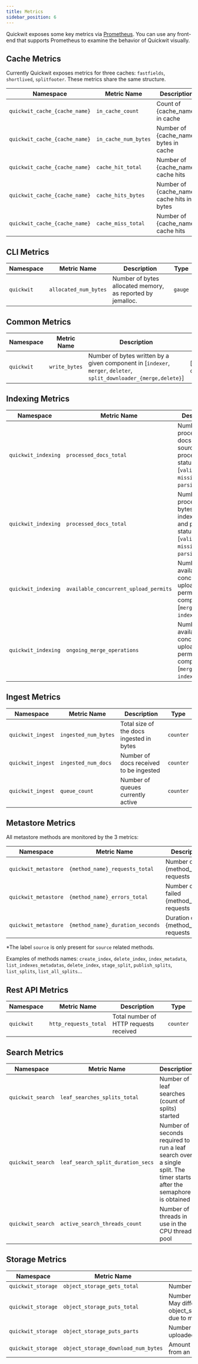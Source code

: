 ```yaml
---
title: Metrics
sidebar_position: 6
---
```


Quickwit exposes some key metrics via [Prometheus](https://prometheus.io/). You can use any front-end that supports Prometheus to examine the behavior of Quickwit visually.

## Cache Metrics

Currently Quickwit exposes metrics for three caches: `fastfields`, `shortlived`, `splitfooter`. These metrics share the same structure.

| Namespace | Metric Name | Description | Type |
| --------- | ----------- | ----------- | ---- |
| `quickwit_cache_{cache_name}` | `in_cache_count` | Count of {cache_name} in cache | `gauge` |
| `quickwit_cache_{cache_name}` | `in_cache_num_bytes` | Number of {cache_name} bytes in cache | `gauge` |
| `quickwit_cache_{cache_name}` | `cache_hit_total` | Number of {cache_name} cache hits | `counter` |
| `quickwit_cache_{cache_name}` | `cache_hits_bytes` | Number of {cache_name} cache hits in bytes | `counter` |
| `quickwit_cache_{cache_name}` | `cache_miss_total` | Number of {cache_name} cache hits | `counter` |

## CLI Metrics

| Namespace | Metric Name | Description | Type |
| --------- | ----------- | ----------- | ---- |
| `quickwit` | `allocated_num_bytes` | Number of bytes allocated memory, as reported by jemalloc. | `gauge` |

## Common Metrics

| Namespace | Metric Name | Description | Labels | Type |
| --------- | ----------- | ----------- | ------ | ---- |
| `quickwit` | `write_bytes`| Number of bytes written by a given component in [`indexer`, `merger`, `deleter`, `split_downloader_{merge,delete}`] | [`index`, `component`] | `counter` |

## Indexing Metrics

| Namespace | Metric Name | Description | Labels | Type |
| --------- | ----------- | ----------- | ------ | ---- |
| `quickwit_indexing` | `processed_docs_total`| Number of processed docs by index, source and processed status in [`valid`, `missing_field`, `parsing_error`] | [`index`, `source`, `docs_processed_status`] | `counter` |
| `quickwit_indexing` | `processed_docs_total`| Number of processed bytes by index, source and processed status in [`valid`, `missing_field`, `parsing_error`] | [`index`, `source`, `docs_processed_status`] | `counter` |
| `quickwit_indexing` | `available_concurrent_upload_permits`| Number of available concurrent upload permits by component in [`merger`, `indexer`] | [`component`] | `gauge` |
| `quickwit_indexing` | `ongoing_merge_operations`| Number of available concurrent upload permits by component in [`merger`, `indexer`]. | [`index`, `source`] | `gauge` |

## Ingest Metrics

| Namespace | Metric Name | Description | Type |
| --------- | ----------- | ----------- | ---- |
| `quickwit_ingest` | `ingested_num_bytes` | Total size of the docs ingested in bytes | `counter` |
| `quickwit_ingest` | `ingested_num_docs` | Number of docs received to be ingested | `counter` |
| `quickwit_ingest` | `queue_count` | Number of queues currently active | `counter` |

## Metastore Metrics

All metastore methods are monitored by the 3 metrics:

| Namespace | Metric Name | Description | Labels | Type |
| --------- | ----------- | ----------- | ------ | ---- |
| `quickwit_metastore` | `{method_name}_requests_total` | Number of {method_name} requests | [`index`, `source`*] | `counter` |
| `quickwit_metastore` | `{method_name}_errors_total` | Number of failed {method_name} requests | [`index`, `source`*] | `counter` |
| `quickwit_metastore` | `{method_name}_duration_seconds` | Duration of {method_name} requests | [`index`, `source`*, `error`] | `histogram` |

*The label `source` is only present for `source` related methods.

Examples of methods names: `create_index`, `delete_index`, `index_metadata`, `list_indexes_metadatas`, `delete_index`, `stage_split`, `publish_splits`, `list_splits`, `list_all_splits`... 

## Rest API Metrics

| Namespace | Metric Name | Description | Type |
| --------- | ----------- | ----------- | ---- |
| `quickwit` | `http_requests_total` | Total number of HTTP requests received | `counter` |

## Search Metrics

| Namespace | Metric Name | Description | Type |
| --------- | ----------- | ----------- | ---- |
| `quickwit_search` | `leaf_searches_splits_total` | Number of leaf searches (count of splits) started | `counter` |
| `quickwit_search` | `leaf_search_split_duration_secs` | Number of seconds required to run a leaf search over a single split. The timer starts after the semaphore is obtained | `histogram` |
| `quickwit_search` | `active_search_threads_count` | Number of threads in use in the CPU thread pool | `gauge` |

## Storage Metrics

| Namespace | Metric Name | Description | Type |
| --------- | ----------- | ----------- | ---- |
| `quickwit_storage` | `object_storage_gets_total` | Number of objects fetched | `counter` |
| `quickwit_storage` | `object_storage_puts_total` | Number of objects uploaded. May differ from object_storage_requests_parts due to multipart upload | `counter` |
| `quickwit_storage` | `object_storage_puts_parts` | Number of object parts uploaded | `counter` |
| `quickwit_storage` | `object_storage_download_num_bytes` | Amount of data downloaded from an object storage | `counter` |
